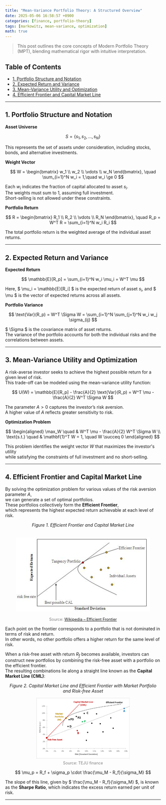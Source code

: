```yaml
---
title: "Mean-Variance Portfolio Theory: A Structured Overview"
date: 2025-05-06 16:58:57 +0900
categories: [finance, portfolio-theory]
tags: [markowitz, mean-variance, optimization]
math: true
---
```


> This post outlines the core concepts of Modern Portfolio Theory (MPT), blending mathematical rigor with intuitive interpretation.

## Table of Contents

- [1. Portfolio Structure and Notation](#1-portfolio-structure-and-notation)
- [2. Expected Return and Variance](#2-expected-return-and-variance)
- [3. Mean-Variance Utility and Optimization](#3-mean-variance-utility-and-optimization)
- [4. Efficient Frontier and Capital Market Line](#4-efficient-frontier-and-capital-market-line)

---

## 1. Portfolio Structure and Notation

**Asset Universe**

  
$$
S = \{s_1, s_2, \dots, s_N\}
$$
  

This represents the set of assets under consideration, including stocks, bonds, and alternative investments.

**Weight Vector**

  
$$
W = 
\begin{bmatrix}
w_1 \\
w_2 \\
\vdots \\
w_N
\end{bmatrix}, \quad \sum_{i=1}^N w_i = 1,\quad w_i \ge 0
$$
  

Each $w_i$ indicates the fraction of capital allocated to asset $s_i$.  
The weights must sum to 1, assuming full investment.  
Short-selling is not allowed under these constraints.

**Portfolio Return**

  
$$
R = 
\begin{bmatrix}
R_1 \\
R_2 \\
\vdots \\
R_N
\end{bmatrix}, \quad
R_p = W^T R = \sum_{i=1}^N w_i R_i
$$
  

The total portfolio return is the weighted average of the individual asset returns.

---

## 2. Expected Return and Variance

**Expected Return**

  
$$
\mathbb{E}[R_p] = \sum_{i=1}^N w_i \mu_i = W^T \mu
$$
  

Here, $ \mu_i = \mathbb{E}[R_i] $ is the expected return of asset $s_i$, and $ \mu $ is the vector of expected returns across all assets.

**Portfolio Variance**

  
$$
\text{Var}(R_p) = W^T \Sigma W = \sum_{i=1}^N \sum_{j=1}^N w_i w_j \sigma_{ij}
$$
  

$ \Sigma $ is the covariance matrix of asset returns.  
The variance of the portfolio accounts for both the individual risks and the correlations between assets.

---

## 3. Mean-Variance Utility and Optimization

A risk-averse investor seeks to achieve the highest possible return for a given level of risk.  
This trade-off can be modeled using the mean-variance utility function:

  
$$
U(W) = \mathbb{E}[R_p] - \frac{A}{2} \text{Var}(R_p) = W^T \mu - \frac{A}{2} W^T \Sigma W
$$
  

The parameter $A > 0$ captures the investor’s risk aversion.  
A higher value of $A$ reflects greater sensitivity to risk.

**Optimization Problem**

  
$$
\begin{aligned}
\max_W \quad & W^T \mu - \frac{A}{2} W^T \Sigma W \\
\text{s.t.} \quad & \mathbf{1}^T W = 1, \quad W \succeq 0
\end{aligned}
$$
  

This problem identifies the weight vector $W$ that maximizes the investor's utility  
while satisfying the constraints of full investment and no short-selling.

---

## 4. Efficient Frontier and Capital Market Line

By solving the optimization problem for various values of the risk aversion parameter $A$,  
we can generate a set of optimal portfolios.  
These portfolios collectively form the **Efficient Frontier**,  
which represents the highest expected return achievable at each level of risk.

<div align="center" style="margin-bottom: 0.5rem;">

<em>Figure 1. Efficient Frontier and Capital Market Line</em>  
<br>

<img src="/assets/img/Markowitz_frontier.jpg" alt="Efficient Frontier"><br>

<span style="font-size: 0.9em; color: gray;">
Source: <a href="https://en.wikipedia.org/wiki/Efficient_frontier" target="_blank">Wikipedia – Efficient Frontier</a>
</span>

</div>


Each point on the frontier corresponds to a portfolio that is not dominated in terms of risk and return.  
In other words, no other portfolio offers a higher return for the same level of risk.

When a risk-free asset with return $R_f$ becomes available, investors can construct new portfolios by combining the risk-free asset with a portfolio on the efficient frontier.  
The resulting combinations lie along a straight line known as the **Capital Market Line (CML)**:

<div align="center" style="margin-bottom: 0.5rem;">

<em>Figure 2. Capital Market Line and Efficient Frontier with Market Portfolio and Risk-free Asset</em><br>

<img src="/assets/img/Capital%20Market%20Line.png" alt="Capital Market Line" style="display: block; margin: 0.3rem auto; width: 60%;">

<span style="font-size: 0.9em; color: gray;">
Source: TEJU finance
</span>

</div>
  
$$
\mu_p = R_f + \sigma_p \cdot \frac{\mu_M - R_f}{\sigma_M}
$$
  

The slope of this line, given by $ \frac{\mu_M - R_f}{\sigma_M} $, is known as the **Sharpe Ratio**, which indicates the excess return earned per unit of risk.

---


